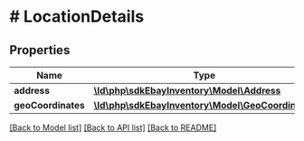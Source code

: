 # # LocationDetails

## Properties

Name | Type | Description | Notes
------------ | ------------- | ------------- | -------------
**address** | [**\ld\php\sdkEbayInventory\Model\Address**](Address.md) |  | [optional]
**geoCoordinates** | [**\ld\php\sdkEbayInventory\Model\GeoCoordinates**](GeoCoordinates.md) |  | [optional]

[[Back to Model list]](../../README.md#models) [[Back to API list]](../../README.md#endpoints) [[Back to README]](../../README.md)
